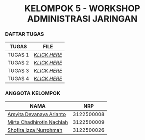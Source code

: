 <h1 align="center"> KELOMPOK 5 - WORKSHOP ADMINISTRASI JARINGAN </h1>

### DAFTAR TUGAS 
| TUGAS | FILE |
| ------| -----|
| TUGAS 1 |  _[KLICK HERE](https://github.com/Arsyitadevanaya/administrasi_jaringan_kelompok5/tree/main/Tugas_1)_ |
| TUGAS 2 |  _[KLICK HERE](https://github.com/Arsyitadevanaya/administrasi_jaringan_kelompok5/tree/main/Tugas_2)_ |
| TUGAS 3 |  _[KLICK HERE](https://github.com/Arsyitadevanaya/administrasi_jaringan_kelompok5/tree/main/Tugas_3)_ |
| TUGAS 4 |  _[KLICK HERE](https://github.com/Arsyitadevanaya/administrasi_jaringan_kelompok5/tree/main/Tugas_4)_ |



### ANGGOTA KELOMPOK
| NAMA                          | NRP       |
| ----------------------------- | --------- |
| [Arsyita Devanaya Arianto](http://github.com/Arsyitadevanaya)         | 3122500008 |
| [Mirta Chadhirotin Nachlah](http://github.com/mirtacn) | 3122500009 |
| [Shofira Izza Nurrohmah](http://github.com/shofiraya)  | 3122500026 |
